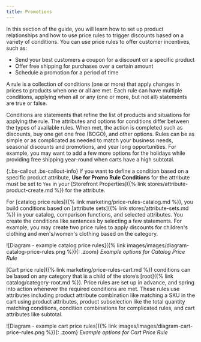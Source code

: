 ```yaml
---
title: Promotions
---
```


In this section of the guide, you will learn how to set up product relationships and how to use price rules to trigger discounts based on a variety of conditions. You can use price rules to offer customer incentives, such as:

- Send your best customers a coupon for a discount on a specific product
- Offer free shipping for purchases over a certain amount
- Schedule a promotion for a period of time

A rule is a collection of conditions (one or more) that apply changes in prices to products when one or all are met. Each rule can have multiple conditions, applying when all or any (one or more, but not all) statements are true or false.

Conditions are statements that refine the list of products and situations for applying the rule. The attributes and options for conditions differ between the types of available rules. When met, the action is completed such as discounts, buy one get one free (BOGO), and other options. Rules can be as simple or as complicated as needed to match your business needs, seasonal discounts and promotions, and year long opportunities. For example, you may want to add a few more options for the holidays while providing free shipping year-round when carts have a high subtotal.

{:.bs-callout .bs-callout-info}
If you want to define a condition based on a specific product attribute, **Use for Promo Rule Conditions** for the attribute must be set to `Yes` in your [Storefront Properties]({% link stores/attribute-product-create.md %}) for the attribute.

For [catalog price rules]({% link marketing/price-rules-catalog.md %}), you build conditions based on [attribute sets]({% link stores/attribute-sets.md %}) in your catalog, comparison functions, and selected attributes. You create the conditions like sentences by selecting a few statements. For example, you may create two price rules to apply discounts for children's clothing and men's/women's clothing based on the category.

![Diagram - example catalog price rules]({% link images/images/diagram-catalog-price-rules.png %}){: .zoom}
_Example options for Catalog Price Rule_

[Cart price rule]({% link marketing/price-rules-cart.md %}) conditions can be based on any category that is a child of the store’s [root]({% link catalog/category-root.md %}). Price rules are set up in advance, and spring into action whenever the required conditions are met. These rules use attributes including product attribute combination like matching a SKU in the cart using product attributes, product subselection like the total quantity matching conditions, condition combinations for complicated rules, and cart attributes like subtotal.

![Diagram - example cart price rules]({% link images/images/diagram-cart-price-rules.png %}){: .zoom}
_Example options for Cart Price Rule_
